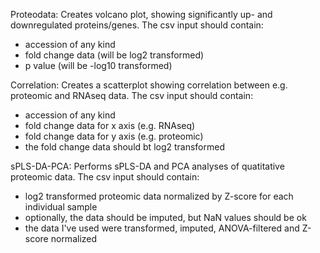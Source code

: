 Proteodata:
Creates volcano plot, showing significantly up- and downregulated proteins/genes.
The csv input should contain:
- accession of any kind
- fold change data (will be log2 transformed)
- p value (will be -log10 transformed)

Correlation:
Creates a scatterplot showing correlation between e.g. proteomic and RNAseq data.
The csv input should contain:
- accession of any kind
- fold change data for x axis (e.g. RNAseq)
- fold change data for y axis (e.g. proteomic)
- the fold change data should bt log2 transformed

sPLS-DA-PCA:
Performs sPLS-DA and PCA analyses of quatitative proteomic data.
The csv input should contain:
- log2 transformed proteomic data normalized by Z-score for each individual sample
- optionally, the data should be imputed, but NaN values should be ok
- the data I've used were transformed, imputed, ANOVA-filtered and Z-score normalized
